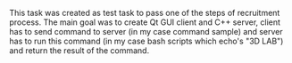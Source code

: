 This task was created as test task to pass one of the steps of recruitment process.
The main goal was to create Qt GUI client and C++ server, client has to send command to server (in my case command sample) and server has to run this command (in my case bash scripts which echo's "3D LAB") and return the result of the command. 
